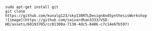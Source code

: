 
    sudo apt-get install git 
    git clone https://github.com/kunalg123/sky130RTLDesignAndSynthesisWorkshop
    ![image](https://github.com/saivardhan3333/VSD-HD/assets/60193705/cc01300a-7138-4dc5-8486-c7c14e6fb597)

    
